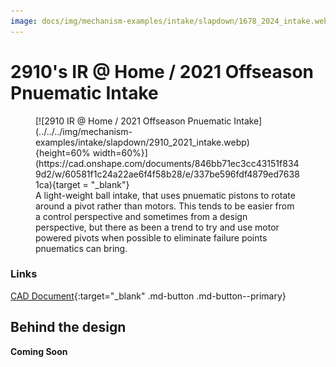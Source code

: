 ```yaml
---
image: docs/img/mechanism-examples/intake/slapdown/1678_2024_intake.webp
---
```


# 2910's IR @ Home / 2021 Offseason Pnuematic Intake

<figure markdown="span">
[![2910 IR @ Home / 2021 Offseason Pnuematic Intake](../../../img/mechanism-examples/intake/slapdown/2910_2021_intake.webp){height=60% width=60%}](https://cad.onshape.com/documents/846bb71ec3cc43151f8349d2/w/60581f1c24a22ae6f4f58b28/e/337be596fdf4879ed76381ca){target = "_blank"}
<figcaption>A light-weight ball intake, that uses pnuematic pistons to rotate around a pivot rather than motors. This tends to be easier from a control perspective and sometimes from a design perspective, but there as been a trend to try and use motor powered pivots when possible to eliminate failure points pnuematics can bring.</figcaption>
</figure>

### Links

[CAD Document](https://cad.onshape.com/documents/846bb71ec3cc43151f8349d2/w/60581f1c24a22ae6f4f58b28/e/337be596fdf4879ed76381ca "CAD Document Link"){:target="_blank" .md-button .md-button--primary}

## Behind the design

**Coming Soon**